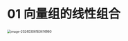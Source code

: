 # 01 向量组的线性组合

<img src="https://cvp.oss-cn-shanghai.aliyuncs.com/picgo/202403061634112.png" alt="image-20240306163414980" style="zoom:50%;" />